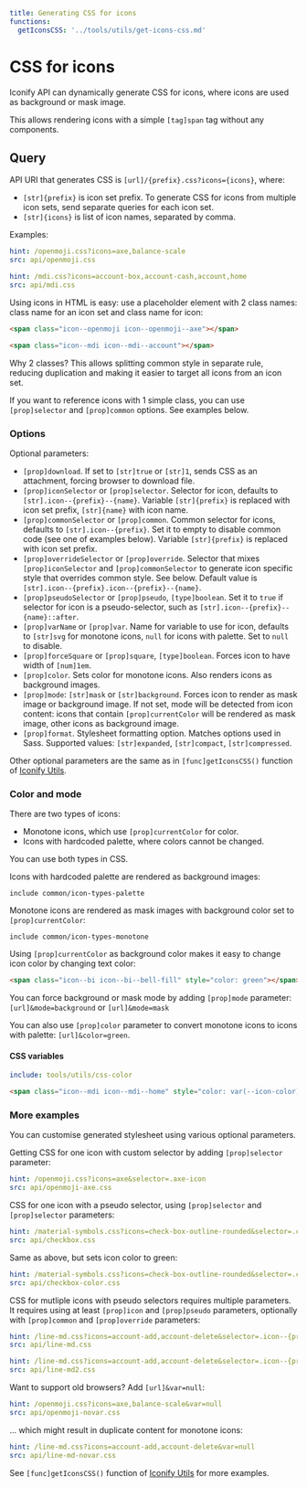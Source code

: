 ```yaml
title: Generating CSS for icons
functions:
  getIconsCSS: '../tools/utils/get-icons-css.md'
```

# CSS for icons

Iconify API can dynamically generate CSS for icons, where icons are used as background or mask image.

This allows rendering icons with a simple `[tag]span` tag without any components.

## Query

API URI that generates CSS is `[url]/{prefix}.css?icons={icons}`, where:

- `[str]{prefix}` is icon set prefix. To generate CSS for icons from multiple icon sets, send separate queries for each icon set.
- `[str]{icons}` is list of icon names, separated by comma.

Examples:

```yaml
hint: /openmoji.css?icons=axe,balance-scale
src: api/openmoji.css
```

```yaml
hint: /mdi.css?icons=account-box,account-cash,account,home
src: api/mdi.css
```

Using icons in HTML is easy: use a placeholder element with 2 class names: class name for an icon set and class name for icon:

```html
<span class="icon--openmoji icon--openmoji--axe"></span>
```

```html
<span class="icon--mdi icon--mdi--account"></span>
```

Why 2 classes? This allows splitting common style in separate rule, reducing duplication and making it easier to target all icons from an icon set.

If you want to reference icons with 1 simple class, you can use `[prop]selector` and `[prop]common` options. See examples below.

### Options

Optional parameters:

- `[prop]download`. If set to `[str]true` or `[str]1`, sends CSS as an attachment, forcing browser to download file.
- `[prop]iconSelector` or `[prop]selector`. Selector for icon, defaults to `[str].icon--{prefix}--{name}`. Variable `[str]{prefix}` is replaced with icon set prefix, `[str]{name}` with icon name.
- `[prop]commonSelector` or `[prop]common`. Common selector for icons, defaults to `[str].icon--{prefix}`. Set it to empty to disable common code (see one of examples below). Variable `[str]{prefix}` is replaced with icon set prefix.
- `[prop]overrideSelector` or `[prop]override`. Selector that mixes `[prop]iconSelector` and `[prop]commonSelector` to generate icon specific style that overrides common style. See below. Default value is `[str].icon--{prefix}.icon--{prefix}--{name}`.
- `[prop]pseudoSelector` or `[prop]pseudo`, `[type]boolean`. Set it to `true` if selector for icon is a pseudo-selector, such as `[str].icon--{prefix}--{name}::after`.
- `[prop]varName` or `[prop]var`. Name for variable to use for icon, defaults to `[str]svg` for monotone icons, `null` for icons with palette. Set to `null` to disable.
- `[prop]forceSquare` or `[prop]square`, `[type]boolean`. Forces icon to have width of `[num]1em`.
- `[prop]color`. Sets color for monotone icons. Also renders icons as background images.
- `[prop]mode`: `[str]mask` or `[str]background`. Forces icon to render as mask image or background image. If not set, mode will be detected from icon content: icons that contain `[prop]currentColor` will be rendered as mask image, other icons as background image.
- `[prop]format`. Stylesheet formatting option. Matches options used in Sass. Supported values: `[str]expanded`, `[str]compact`, `[str]compressed`.

Other optional parameters are the same as in `[func]getIconsCSS()` function of [Iconify Utils](../tools/utils/index.md).

### Color and mode

There are two types of icons:

- Monotone icons, which use `[prop]currentColor` for color.
- Icons with hardcoded palette, where colors cannot be changed.

You can use both types in CSS.

Icons with hardcoded palette are rendered as background images:

`include common/icon-types-palette`

Monotone icons are rendered as mask images with background color set to `[prop]currentColor`:

`include common/icon-types-monotone`

Using `[prop]currentColor` as background color makes it easy to change icon color by changing text color:

```html
<span class="icon--bi icon--bi--bell-fill" style="color: green"></span>
```

You can force background or mask mode by adding `[prop]mode` parameter: `[url]&mode=background` or `[url]&mode=mask`

You can also use `[prop]color` parameter to convert monotone icons to icons with palette: `[url]&color=green`.

#### CSS variables

```yaml
include: tools/utils/css-color
```

```html
<span class="icon--mdi icon--mdi--home" style="color: var(--icon-color)"></span>
```

### More examples

You can customise generated stylesheet using various optional parameters.

Getting CSS for one icon with custom selector by adding `[prop]selector` parameter:

```yaml
hint: /openmoji.css?icons=axe&selector=.axe-icon
src: api/openmoji-axe.css
```

CSS for one icon with a pseudo selector, using `[prop]selector` and `[prop]selector` parameters:

```yaml
hint: /material-symbols.css?icons=check-box-outline-rounded&selector=.checkbox-checked::after&pseudo=1
src: api/checkbox.css
```

Same as above, but sets icon color to green:

```yaml
hint: /material-symbols.css?icons=check-box-outline-rounded&selector=.checkbox-checked::after&pseudo=1&color=green
src: api/checkbox-color.css
```

CSS for mutliple icons with pseudo selectors requires multiple parameters. It requires using at least `[prop]icon` and `[prop]pseudo` parameters, optionally with `[prop]common` and `[prop]override` parameters:

```yaml
hint: /line-md.css?icons=account-add,account-delete&selector=.icon--{prefix}--{name}::after&pseudo=1
src: api/line-md.css
```

```yaml
hint: /line-md.css?icons=account-add,account-delete&selector=.icon--{prefix}--{name}::after&common=.icon--{prefix}::after&override=.icon--{prefix}.icon--{prefix}--{name}::after&pseudo=1
src: api/line-md2.css
```

Want to support old browsers? Add `[url]&var=null`:

```yaml
hint: /openmoji.css?icons=axe,balance-scale&var=null
src: api/openmoji-novar.css
```

... which might result in duplicate content for monotone icons:

```yaml
hint: /line-md.css?icons=account-add,account-delete&var=null
src: api/line-md-novar.css
```

See `[func]getIconsCSS()` function of [Iconify Utils](../tools/utils/index.md) for more examples.
